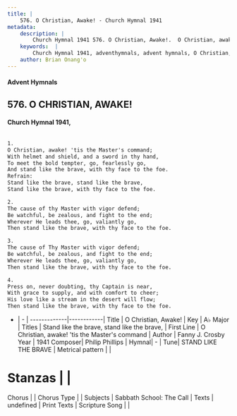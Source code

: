 ```yaml
---
title: |
    576. O Christian, Awake! - Church Hymnal 1941
metadata:
    description: |
        Church Hymnal 1941 576. O Christian, Awake!.  O Christian, awake! 'tis the Master's command;  With helmet and shield, and a sword in thy hand,  To meet the bold tempter, go, fearlessly go,  And stand like the brave, with thy face to the foe.  
    keywords:  |
        Church Hymnal 1941, adventhymnals, advent hymnals, O Christian, Awake!, O Christian, awake! 'tis the Master's command. Stand like the brave, stand like the brave, 
    author: Brian Onang'o
---
```


#### Advent Hymnals
## 576. O CHRISTIAN, AWAKE!
####  Church Hymnal 1941,

```txt

1.
O Christian, awake! 'tis the Master's command; 
With helmet and shield, and a sword in thy hand, 
To meet the bold tempter, go, fearlessly go, 
And stand like the brave, with thy face to the foe. 
Refrain:
Stand like the brave, stand like the brave, 
Stand like the brave, with thy face to the foe. 

2.
The cause of thy Master with vigor defend; 
Be watchful, be zealous, and fight to the end; 
Wherever He leads thee, go, valiantly go, 
Then stand like the brave, with thy face to the foe. 

3.
The cause of Thy Master with vigor defend; 
Be watchful, be zealous, and fight to the end; 
Wherever He leads thee, go, valiantly go, 
Then stand like the brave, with thy face to the foe. 

4.
Press on, never doubting, thy Captain is near, 
With grace to supply, and with comfort to cheer; 
His love like a stream in the desert will flow; 
Then stand like the brave, with thy face to the foe.

```

- |   -  |
-------------|------------|
Title | O Christian, Awake! |
Key | A♭ Major |
Titles | Stand like the brave, stand like the brave,  |
First Line | O Christian, awake! 'tis the Master's command |
Author | Fanny J. Crosby
Year | 1941
Composer| Philip Phillips |
Hymnal|  - |
Tune| STAND LIKE THE BRAVE |
Metrical pattern | |
# Stanzas |  |
Chorus |  |
Chorus Type |  |
Subjects | Sabbath School: The Call |
Texts | undefined |
Print Texts | 
Scripture Song |  |
    
